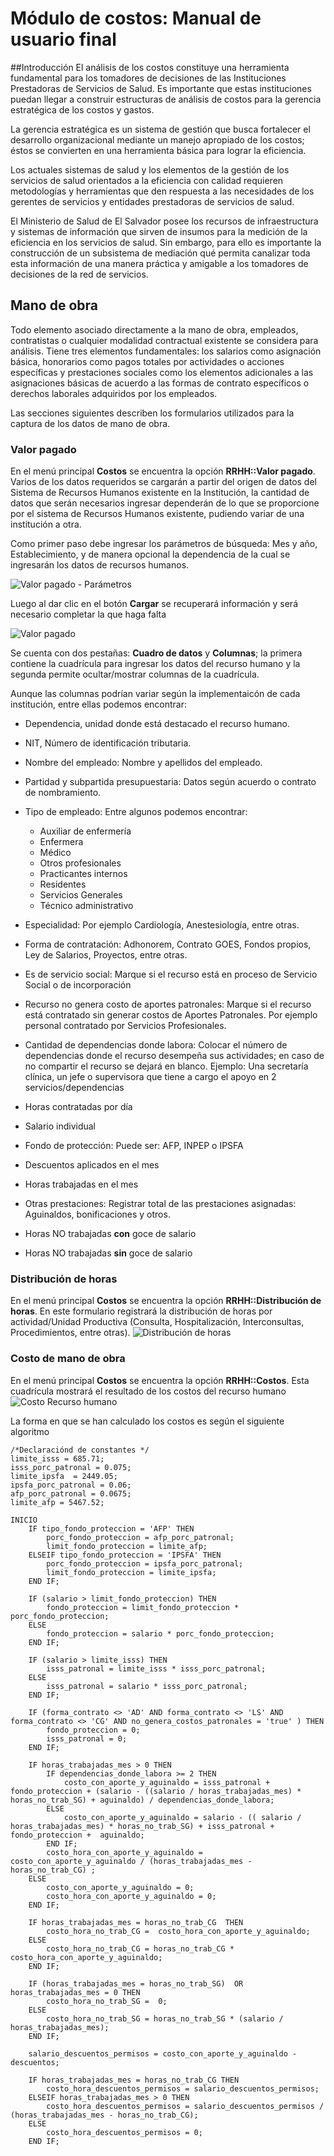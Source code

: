 # Módulo de costos: Manual de usuario final
##Introducción
El análisis de los costos constituye una herramienta fundamental para los tomadores de decisiones de las Instituciones Prestadoras de Servicios de Salud. Es importante que estas instituciones puedan llegar a construir estructuras de análisis de costos para la gerencia estratégica de los costos y gastos.

La gerencia estratégica es un sistema de gestión que busca fortalecer el desarrollo organizacional mediante un manejo apropiado de los costos; éstos se convierten en una herramienta básica para lograr la eficiencia.

Los actuales sistemas de salud y los elementos de la gestión de los servicios de salud orientados a la eficiencia con calidad requieren metodologías y herramientas que den respuesta a las necesidades de los gerentes de servicios y entidades prestadoras de servicios de salud.

El Ministerio de Salud de El Salvador posee los recursos de infraestructura y sistemas de información que sirven de insumos para la medición de la eficiencia en los servicios de salud. Sin embargo, para ello es importante la construcción de un subsistema de mediación qué permita canalizar toda esta información de una manera práctica y amigable a los tomadores de decisiones de la red de servicios.

## Mano de obra
Todo elemento asociado directamente a la mano de obra, empleados, contratistas o cualquier modalidad contractual existente se considera para análisis. Tiene tres elementos fundamentales: los salarios como asignación básica, honorarios como pagos totales por actividades o acciones específicas y prestaciones sociales como los elementos adicionales a las asignaciones básicas de acuerdo a las formas de contrato específicos o derechos laborales adquiridos por los empleados.

Las secciones siguientes describen los formularios utilizados para la captura de los datos de mano de obra.

### Valor pagado
En el menú principal **Costos** se encuentra la opción **RRHH::Valor pagado**. Varios de los datos requeridos se cargarán a partir del origen de datos del Sistema de Recursos Humanos existente en la Institución, la cantidad de datos que serán necesarios ingresar dependerán de lo que se proporcione por el sistema de Recursos Humanos existente, pudiendo variar de una institución a otra.

Como primer paso debe ingresar los parámetros de búsqueda: Mes y año, Establecimiento, y de manera opcional la dependencia de la cual se ingresarán los datos de recursos humanos.

![Valor pagado - Parámetros](images/costos_valor_pagado1.png)

Luego al dar clic en el botón **Cargar** se recuperará información y será necesario completar la que haga falta

![Valor pagado](images/costos_valor_pagado2.png)

Se cuenta con dos pestañas: **Cuadro de datos** y **Columnas**; la primera contiene la cuadrícula para ingresar los datos del recurso humano y la segunda permite ocultar/mostrar columnas de la cuadrícula.

Aunque las columnas podrían variar según la implementaicón de cada institución, entre ellas podemos encontrar:
- Dependencia, unidad donde está destacado el recurso humano.
- NIT, Número de identificación tributaria.
- Nombre del empleado: Nombre y apellidos del empleado.
- Partidad y subpartida presupuestaria: Datos según acuerdo o contrato de nombramiento.
- Tipo de empleado: Entre algunos podemos encontrar: 
	- Auxiliar de enfermería
	- Enfermera
	- Médico
	- Otros profesionales
	- Practicantes internos
	- Residentes
	- Servicios Generales
	- Técnico administrativo

- Especialidad: Por ejemplo Cardiología, Anestesiología, entre otras.
- Forma de contratación: Adhonorem, Contrato GOES, Fondos propios, Ley de Salarios, Proyectos, entre otras.
- Es de servicio social: Marque si el recurso está en proceso de Servicio Social o de incorporación
- Recurso no genera costo de aportes patronales: Marque si el recurso está contratado sin generar costos de Aportes Patronales. Por ejemplo personal contratado por Servicios Profesionales.
- Cantidad de dependencias donde labora: Colocar el número de dependencias donde el recurso desempeña sus actividades; en caso de no compartir el recurso se dejará en blanco. Ejemplo: Una secretaría clínica, un jefe o supervisora que tiene a cargo el apoyo en 2 servicios/dependencias
- Horas contratadas por día
- Salario individual
- Fondo de protección: Puede ser: AFP, INPEP o IPSFA
- Descuentos aplicados en el mes
- Horas trabajadas en el mes
- Otras prestaciones: Registrar total de las prestaciones asignadas: Aguinaldos, bonificaciones y otros.
- Horas NO trabajadas **con** goce de salario
- Horas NO trabajadas **sin** goce de salario

### Distribución de horas
En el menú principal **Costos** se encuentra la opción **RRHH::Distribución de horas**. En este formulario registrará la distribución de horas por actividad/Unidad Productiva (Consulta, Hospitalización, Interconsultas, Procedimientos, entre otras).
![Distribución de horas](images/costos_distribucion_hora.png)

### Costo de mano de obra
En el menú principal **Costos** se encuentra la opción **RRHH::Costos**. Esta cuadrícula mostrará el resultado de los costos del recurso humano
![Costo Recurso humano](images/costos_rrhh.png)

La forma en que se han calculado los costos es según el siguiente algoritmo

```
/*Declaraciónd de constantes */
limite_isss = 685.71;
isss_porc_patronal = 0.075;
limite_ipsfa  = 2449.05;
ipsfa_porc_patronal = 0.06;
afp_porc_patronal = 0.0675;
limite_afp = 5467.52;

INICIO
    IF tipo_fondo_proteccion = 'AFP' THEN
        porc_fondo_proteccion = afp_porc_patronal;
        limit_fondo_proteccion = limite_afp;
    ELSEIF tipo_fondo_proteccion = 'IPSFA' THEN
        porc_fondo_proteccion = ipsfa_porc_patronal;
        limit_fondo_proteccion = limite_ipsfa;
    END IF;
    
    IF (salario > limit_fondo_proteccion) THEN
        fondo_proteccion = limit_fondo_proteccion * porc_fondo_proteccion;
    ELSE
        fondo_proteccion = salario * porc_fondo_proteccion;
    END IF;

    IF (salario > limite_isss) THEN
        isss_patronal = limite_isss * isss_porc_patronal;
    ELSE
        isss_patronal = salario * isss_porc_patronal;
    END IF;

    IF (forma_contrato <> 'AD' AND forma_contrato <> 'LS' AND forma_contrato <> 'CG' AND no_genera_costos_patronales = 'true' ) THEN
        fondo_proteccion = 0;
        isss_patronal = 0;
    END IF;

    IF horas_trabajadas_mes > 0 THEN
        IF dependencias_donde_labora >= 2 THEN
            costo_con_aporte_y_aguinaldo = isss_patronal + fondo_proteccion + (salario - ((salario / horas_trabajadas_mes) * horas_no_trab_SG) + aguinaldo) / dependencias_donde_labora;
        ELSE
            costo_con_aporte_y_aguinaldo = salario - (( salario / horas_trabajadas_mes) * horas_no_trab_SG) + isss_patronal + fondo_proteccion +  aguinaldo;
        END IF;
        costo_hora_con_aporte_y_aguinaldo = costo_con_aporte_y_aguinaldo / (horas_trabajadas_mes - horas_no_trab_CG) ;
    ELSE
        costo_con_aporte_y_aguinaldo = 0;
        costo_hora_con_aporte_y_aguinaldo = 0;
    END IF;

    IF horas_trabajadas_mes = horas_no_trab_CG  THEN
        costo_hora_no_trab_CG =  costo_hora_con_aporte_y_aguinaldo;
    ELSE
        costo_hora_no_trab_CG = horas_no_trab_CG * costo_hora_con_aporte_y_aguinaldo;
    END IF;

    IF (horas_trabajadas_mes = horas_no_trab_SG)  OR horas_trabajadas_mes = 0 THEN
        costo_hora_no_trab_SG =  0;
    ELSE
        costo_hora_no_trab_SG = horas_no_trab_SG * (salario / horas_trabajadas_mes);
    END IF;

    salario_descuentos_permisos = costo_con_aporte_y_aguinaldo - descuentos;

    IF horas_trabajadas_mes = horas_no_trab_CG THEN
        costo_hora_descuentos_permisos = salario_descuentos_permisos;
    ELSEIF horas_trabajadas_mes > 0 THEN
        costo_hora_descuentos_permisos = salario_descuentos_permisos / (horas_trabajadas_mes - horas_no_trab_CG);
    ELSE
        costo_hora_descuentos_permisos = 0;
    END IF;
```